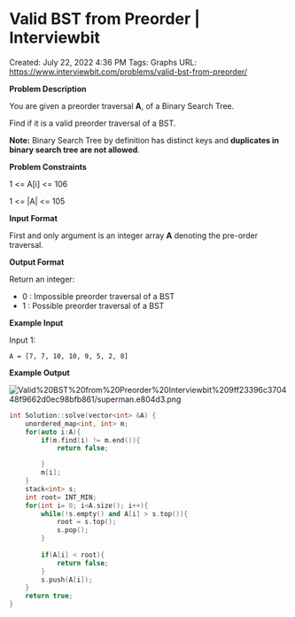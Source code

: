 # Valid BST from Preorder | Interviewbit

Created: July 22, 2022 4:36 PM
Tags: Graphs
URL: https://www.interviewbit.com/problems/valid-bst-from-preorder/

**Problem Description**

You are given a preorder traversal **A**, of a Binary Search Tree.

Find if it is a valid preorder traversal of a BST.

**Note:** Binary Search Tree by definition has distinct keys and **duplicates in binary search tree are not allowed**.

**Problem Constraints**

1 <= A[i] <= 106

1 <= |A| <= 105

**Input Format**

First and only argument is an integer array **A** denoting the pre-order traversal.

**Output Format**

Return an integer:

- 0 : Impossible preorder traversal of a BST
- 1 : Possible preorder traversal of a BST

**Example Input**

Input 1:

```
A = [7, 7, 10, 10, 9, 5, 2, 8]

```

**Example Output**

![Valid%20BST%20from%20Preorder%20Interviewbit%209ff23396c370448f9662d0ec98bfb861/superman.e804d3.png](Valid%20BST%20from%20Preorder%20Interviewbit%209ff23396c370448f9662d0ec98bfb861/superman.e804d3.png)

```cpp
int Solution::solve(vector<int> &A) {
    unordered_map<int, int> m;
    for(auto i:A){
        if(m.find(i) != m.end()){
            return false;

        }
        m[i];
    }
    stack<int> s;
    int root= INT_MIN;
    for(int i= 0; i<A.size(); i++){
        while(!s.empty() and A[i] > s.top()){
            root = s.top();
            s.pop();
        }
        
        if(A[i] < root){
            return false;
        }
        s.push(A[i]);
    }
    return true;
}
```